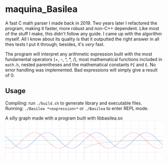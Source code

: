 # maquina_Basilea
A fast C math parser I made back in 2019. Two years later I refactored the program, making it faster, more robust and non-C++ dependent.
Like most of the stuff I make, this didn't follow any guide. I came up with the algorithm myself. All I know about its quality is that it outputted the right answer in all thes tests I put it through; besides, it's *very* fast.

The program will interpret any arithmetic expression built with the most fundamental operators (+, -, ^, *, /), most mathematical functions included in `math.h`, nested parentheses and the mathematical constants `PI` and `E`.
No error handling was implemented. Bad expressions will simply give a result of 0.

## Usage
Compiling: run `./build.sh` to generate library and executable files.  
Running: `./Basilea *<expression>*` or `./Basilea` to enter REPL mode.

A silly graph made with a program built with libbasilea.so
![alt text](https://raw.githubusercontent.com/Theophylactus/maquina_Basilea/main/sine.png)

